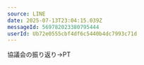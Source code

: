 ```yaml
---
source: LINE
date: 2025-07-13T23:04:15.039Z
messageId: 569782023380795444
userId: Ub72e0555cbf4df6c5440b4dc7993c71d
---
```


協議会の振り返り→PT
